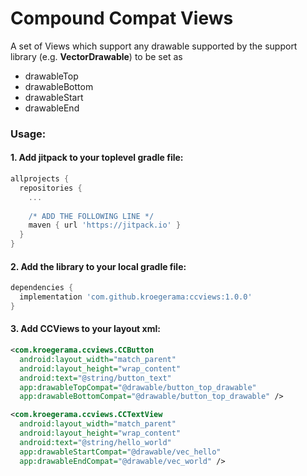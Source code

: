 # Compound Compat Views

A set of Views which support any drawable supported by the support library (e.g. **VectorDrawable**) to be set as
- drawableTop
- drawableBottom
- drawableStart
- drawableEnd

### Usage:

#### 1. Add jitpack to your **toplevel** gradle file:

```gradle
allprojects {
  repositories {
    ...
    
    /* ADD THE FOLLOWING LINE */
    maven { url 'https://jitpack.io' }
  }
}
```

#### 2. Add the library to your **local** gradle file:

```gradle
dependencies {
  implementation 'com.github.kroegerama:ccviews:1.0.0'
}
```

#### 3. Add CCViews to your layout xml:

```xml
<com.kroegerama.ccviews.CCButton
  android:layout_width="match_parent"
  android:layout_height="wrap_content"
  android:text="@string/button_text"
  app:drawableTopCompat="@drawable/button_top_drawable"
  app:drawableBottomCompat="@drawable/button_top_drawable" />

<com.kroegerama.ccviews.CCTextView
  android:layout_width="match_parent"
  android:layout_height="wrap_content"
  android:text="@string/hello_world"
  app:drawableStartCompat="@drawable/vec_hello"
  app:drawableEndCompat="@drawable/vec_world" />
```
